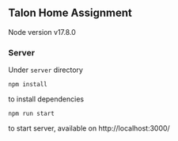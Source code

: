 ## Talon Home Assignment
Node version v17.8.0


### Server

Under `server` directory

```
npm install
```

to install dependencies

```
npm run start
```
to start server, available on http://localhost:3000/



